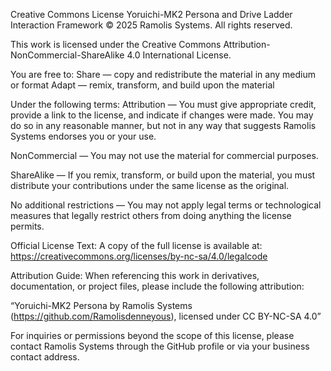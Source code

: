 Creative Commons License
Yoruichi-MK2 Persona and Drive Ladder Interaction Framework
© 2025 Ramolis Systems. All rights reserved.

This work is licensed under the Creative Commons Attribution-NonCommercial-ShareAlike 4.0 International License.

You are free to:
Share — copy and redistribute the material in any medium or format
Adapt — remix, transform, and build upon the material

Under the following terms:
Attribution — You must give appropriate credit, provide a link to the license, and indicate if changes were made. You may do so in any reasonable manner, but not in any way that suggests Ramolis Systems endorses you or your use.

NonCommercial — You may not use the material for commercial purposes.

ShareAlike — If you remix, transform, or build upon the material, you must distribute your contributions under the same license as the original.

No additional restrictions — You may not apply legal terms or technological measures that legally restrict others from doing anything the license permits.

Official License Text:
A copy of the full license is available at:
https://creativecommons.org/licenses/by-nc-sa/4.0/legalcode

Attribution Guide:
When referencing this work in derivatives, documentation, or project files, please include the following attribution:

“Yoruichi-MK2 Persona by Ramolis Systems (https://github.com/Ramolisdenneyous), licensed under CC BY-NC-SA 4.0”

For inquiries or permissions beyond the scope of this license, please contact Ramolis Systems through the GitHub profile or via your business contact address.


